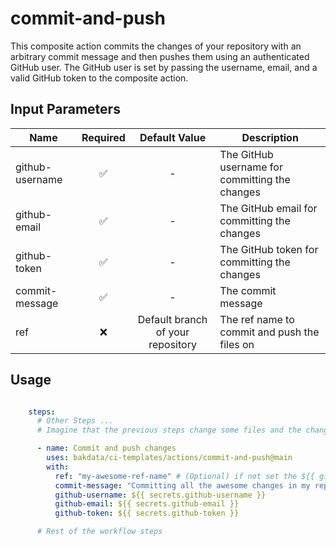 # commit-and-push

This composite action commits the changes of your repository with an arbitrary commit message and then pushes
them using an authenticated GitHub user. The GitHub user is set by passing the username, email, and a valid GitHub token to the composite
action.

## Input Parameters

| Name            | Required |           Default Value           | Description                                    |
|-----------------|:--------:|:---------------------------------:|------------------------------------------------|
| github-username |    ✅     |                 -                 | The GitHub username for committing the changes |
| github-email    |    ✅     |                 -                 | The GitHub email for committing the changes    |
| github-token    |    ✅     |                 -                 | The GitHub token for committing the changes    |
| commit-message  |    ✅     |                 -                 | The commit message                             |
| ref             |    ❌     | Default branch of your repository | The ref name to commit and push the files on   |

## Usage

```yaml

    steps:
      # Other Steps ...
      # Imagine that the previous steps change some files and the changes need to be committed

      - name: Commit and push changes
        uses: bakdata/ci-templates/actions/commit-and-push@main
        with:
          ref: "my-awesome-ref-name" # (Optional) if not set the ${{ github.event.repository.default_branch }} will fill the value
          commit-message: "Committing all the awesome changes in my repository!"
          github-username: ${{ secrets.github-username }}
          github-email: ${{ secrets.github-email }}
          github-token: ${{ secrets.github-token }}

      # Rest of the workflow steps
```
